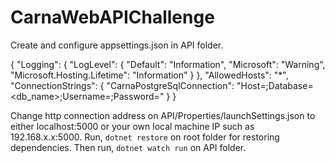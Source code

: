 # CarnaWebAPIChallenge

Create and configure appsettings.json in API folder.

{
  "Logging": {
    "LogLevel": {
      "Default": "Information",
      "Microsoft": "Warning",
      "Microsoft.Hosting.Lifetime": "Information"
    }
  },
  "AllowedHosts": "*",
  "ConnectionStrings": {
    "CarnaPostgreSqlConnection": "Host=<hostname>;Database=<db_name>;Username=<username>;Password=<password>"
  }
}
 
 Change http connection address on API/Properties/launchSettings.json to either localhost:5000 or your own local machine IP such as 192.168.x.x:5000.
 Run, `dotnet restore` on root folder for restoring dependencies.
 Then run, `dotnet watch run` on API folder.


